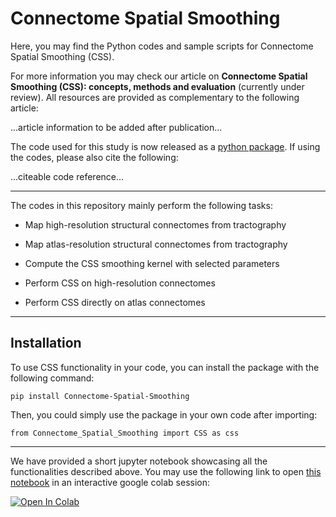 # Connectome Spatial Smoothing

Here, you may find the Python codes and sample scripts for Connectome Spatial Smoothing (CSS).

For more information you may check our article on **Connectome Spatial Smoothing (CSS): concepts, methods and evaluation** (currently under review). All resources are provided as complementary to the following article:

...article information to be added after publication...

The code used for this study is now released as a [python package](https://pypi.org/project/Connectome-Spatial-Smoothing/). If using the codes, please also cite the following:

...citeable code reference...


---

The codes in this repository mainly perform the following tasks:

- Map high-resolution structural connectomes from tractography

- Map atlas-resolution structural connectomes from tractography

- Compute the CSS smoothing kernel with selected parameters

- Perform CSS on high-resolution connectomes

- Perform CSS directly on atlas connectomes

---

## Installation

To use CSS functionality in your code, you can install the package with the following command:

`pip install Connectome-Spatial-Smoothing`

Then, you could simply use the package in your own code after importing:

`from Connectome_Spatial_Smoothing import CSS as css`

---

We have provided a short jupyter notebook showcasing all the functionalities described above. You may use the following link to open [this notebook](https://github.com/sina-mansour/connectome-based-smoothing/blob/main/notebooks/example.ipynb) in an interactive google colab session:

[![Open In Colab](https://colab.research.google.com/assets/colab-badge.svg)](https://colab.research.google.com/github/sina-mansour/connectome-based-smoothing/blob/main/notebooks/example.ipynb)